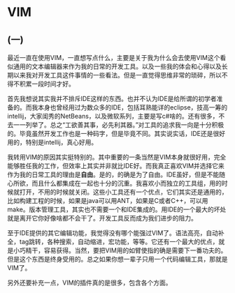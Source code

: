 VIM
=====

(一)
-----
最近一直在使用VIM，一直想写点什么，主要是关于我为什么会去使用VIM这个看似通用的文本编辑器来作为我的日常的开发工具。以及一些我的体会和心得以及长期以来我对开发工具这件事情的一些看法。但是一直觉得思维非常的琐碎，所以不得不积累一段时间才好。

首先我想说其实我并不排斥IDE这样的东西。也并不认为IDE是给所谓的初学者准备的。而我本身也曾经用过为数众多的IDE，包括耳熟能详的eclipse，技高一筹的intellij，大家闺秀的NetBeans，以及微软系列，主要是写c#啥的。还有很多，不去一一列举了。总之“工欲善其事，必先利其器。”对工具的追求我一向是十分积极的。毕竟虽然开发工作也是一种码字，但是毕竟不同。其实说实话，IDE还是很好用的，特别是intellij，真心好用。

我转用VIM的原因其实挺特别的。其中重要的一条当然是VIM本身就很好用，完全能够胜任我的工作，但效率上其实并非就比IDE好。而我真正喜欢VIM并选择它来作为我的日常工具的理由是**自由**。是的，的确是为了自由。IDE虽好，但是不能随心所欲，而且什么都集成在一起也十分的沉重。我喜欢小而独立的工具组，用的时候就打开，不用的时候就关闭。这些小工具还有一个优点，它们其实还是通用的，比如构建工程的时候，如果是java可以用ANT，如果是C或者C++，可以用make。版本管理工具，其实也不需要一个和IDE集成的。用IDE的一个最大的坏处就是离开它你好像啥都不会干了。开发工具反而成为我们进步的阻力。

至于IDE提供的其它编辑功能，我觉得没有哪个能强过VIM了。语法高亮，自动补全，tag跳转，各种搜索，自动缩进，宏功能，等等。它还有一个最大的优点，就是小巧精干，容易获得。当然，要把VIM用的如臂使指的确是需要下一番功夫的。但是这个东西是终身受用的。总之如果你想一辈子只用一个代码编辑工具，那就是VIM了。

另外还要补充一点，VIM的插件真的是很多，包含各个方面。



